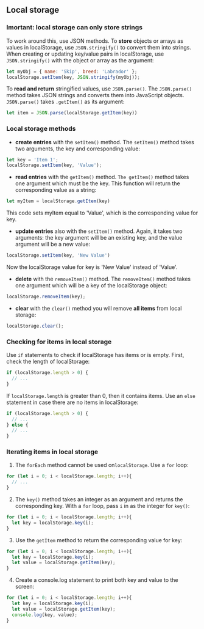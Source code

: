 ## Local storage

### Imortant: local storage can only store strings
To work around this, use JSON methods. To **store** objects or arrays as values in localStorage, use `JSON.stringify()` to convert them into strings. When creating or updating key/value pairs in localStorage, use `JSON.stringify()` with the object or array as the argument:
```js
let myObj = { name: 'Skip', breed: 'Labrador' };
localStorage.setItem(key, JSON.stringify(myObj));
```
To **read and return** stringified values, use `JSON.parse()`. The `JSON.parse()` method takes JSON strings and converts them into JavaScript objects. `JSON.parse()` takes `.getItem()` as its argument:
```js
let item = JSON.parse(localStorage.getItem(key))
```

### Local storage methods

* **create entries** with the `setItem()` method. The `setItem()` method takes two arguments, the key and corresponding value:
```js
let key = 'Item 1';
localStorage.setItem(key, 'Value');
```
 
* **read entries** with the `getItem()` method. `The getItem()` method takes one argument which must be the key. This function will return the corresponding value as a string:
```js
let myItem = localStorage.getItem(key)
```
This code sets myItem equal to 'Value', which is the corresponding value for key.

* **update entries** also with the `setItem()` method. Again, it takes two arguments: the key argument will be an existing key, and the value argument will be a new value:
```js
localStorage.setItem(key, 'New Value')
```  
Now the localStorage value for key is 'New Value' instead of 'Value'.

* **delete** with the `removeItem()` method. The `removeItem()` method takes one argument which will be a key of the localStorage object:
```js
localStorage.removeItem(key);
```

* **clear** with the `clear()` method you will remove **all items** from local storage:
```js
localStorage.clear();
```

### Checking for items in local storage
Use `if` statements to check if localStorage has items or is empty. First, check the length of localStorage:
```js
if (localStorage.length > 0) {
  // ...
}
```

If `localStorage.length` is greater than 0, then it contains items. Use an `else` statement in case there are no items in localStorage:
```js
if (localStorage.length > 0) {
  // ...
} else {
  // ...
}
```

###  Iterating items in local storage
1. The `forEach` method cannot be used on`localStorage`. Use a `for` loop:
```js
for (let i = 0; i < localStorage.length; i++){
  // ...
}
```
2. The `key()` method takes an integer as an argument and returns the corresponding key. With a `for` loop, pass `i` in as the integer for `key()`:
```js
for (let i = 0; i < localStorage.length; i++){
  let key = localStorage.key(i);
}
```
3. Use the `getItem` method to return the corresponding value for key:
```js
for (let i = 0; i < localStorage.length; i++){
  let key = localStorage.key(i);
  let value = localStorage.getItem(key);
}
```
4. Create a console.log statement to print both key and value to the screen:
```js
for (let i = 0; i < localStorage.length; i++){
  let key = localStorage.key(i);
  let value = localStorage.getItem(key);
  console.log(key, value);
}
```
